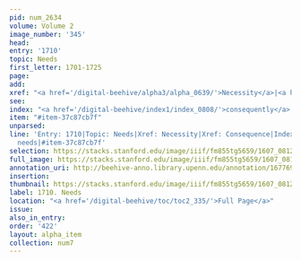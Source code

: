 ```yaml
---
pid: num_2634
volume: Volume 2
image_number: '345'
head:
entry: '1710'
topic: Needs
first_letter: 1701-1725
page:
add:
xref: "<a href='/digital-beehive/alpha3/alpha_0639/'>Necessity</a>|<a href='/digital-beehive/alpha1/alpha_0173/'>Consequence</a>"
see:
index: "<a href='/digital-beehive/index1/index_0808/'>consequently</a>|<a href='/digital-beehive/index3/index_2655/'>needs</a>"
item: "#item-37c87cb7f"
unparsed:
line: 'Entry: 1710|Topic: Needs|Xref: Necessity|Xref: Consequence|Index: consequently|Index:
  needs|#item-37c87cb7f'
selection: https://stacks.stanford.edu/image/iiif/fm855tg5659/1607_0812/317,4363,2863,264/full/0/default.jpg
full_image: https://stacks.stanford.edu/image/iiif/fm855tg5659/1607_0812/full/full/0/default.jpg
annotation_uri: http://beehive-anno.library.upenn.edu/annotation/1677698301465
insertion:
thumbnail: https://stacks.stanford.edu/image/iiif/fm855tg5659/1607_0812/317,4363,600,180/250,/0/default.jpg
label: 1710. Needs
location: "<a href='/digital-beehive/toc/toc2_335/'>Full Page</a>"
issue:
also_in_entry:
order: '422'
layout: alpha_item
collection: num7
---
```

